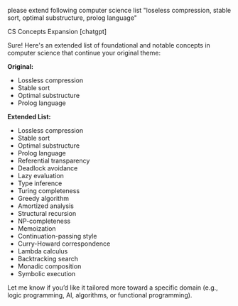 please extend following computer science list "loseless compression, stable sort, optimal substructure, prolog language"

CS Concepts Expansion [chatgpt]

Sure! Here's an extended list of foundational and notable concepts in computer science that continue your original theme:

**Original:**

* Lossless compression
* Stable sort
* Optimal substructure
* Prolog language

**Extended List:**

* Lossless compression
* Stable sort
* Optimal substructure
* Prolog language
* Referential transparency
* Deadlock avoidance
* Lazy evaluation
* Type inference
* Turing completeness
* Greedy algorithm
* Amortized analysis
* Structural recursion
* NP-completeness
* Memoization
* Continuation-passing style
* Curry-Howard correspondence
* Lambda calculus
* Backtracking search
* Monadic composition
* Symbolic execution

Let me know if you’d like it tailored more toward a specific domain (e.g., logic programming, AI, algorithms, or functional programming).
